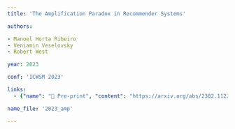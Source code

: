 ```yaml
---
title: 'The Amplification Paradox in Recommender Systems'

authors:

- Manoel Horta Ribeiro
- Veniamin Veselovsky
- Robert West

year: 2023

conf: 'ICWSM 2023'

links:
  - {"name": "📄 Pre-print", "content": "https://arxiv.org/abs/2302.11225"}

name_file: '2023_amp'

---
```

